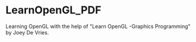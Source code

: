 # LearnOpenGL_PDF
Learning OpenGL with the help of "Learn OpenGL -Graphics Programming" by Joey De Vries.

